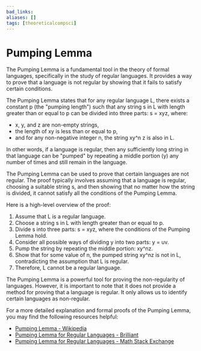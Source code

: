 ```yaml
---
bad_links: 
aliases: []
tags: [theoreticalcompsci]
---
```

# Pumping Lemma

The Pumping Lemma is a fundamental tool in the theory of formal languages, specifically in the study of regular languages. It provides a way to prove that a language is not regular by showing that it fails to satisfy certain conditions.

The Pumping Lemma states that for any regular language L, there exists a constant p (the "pumping length") such that any string s in L with length greater than or equal to p can be divided into three parts: s = xyz, where:
- x, y, and z are non-empty strings,
- the length of xy is less than or equal to p,
- and for any non-negative integer n, the string xy^n z is also in L.

In other words, if a language is regular, then any sufficiently long string in that language can be "pumped" by repeating a middle portion (y) any number of times and still remain in the language.

The Pumping Lemma can be used to prove that certain languages are not regular. The proof typically involves assuming that a language is regular, choosing a suitable string s, and then showing that no matter how the string is divided, it cannot satisfy all the conditions of the Pumping Lemma.

Here is a high-level overview of the proof:

1. Assume that L is a regular language.
2. Choose a string s in L with length greater than or equal to p.
3. Divide s into three parts: s = xyz, where the conditions of the Pumping Lemma hold.
4. Consider all possible ways of dividing y into two parts: y = uv.
5. Pump the string by repeating the middle portion: xy^nz.
6. Show that for some value of n, the pumped string xy^nz is not in L, contradicting the assumption that L is regular.
7. Therefore, L cannot be a regular language.

The Pumping Lemma is a powerful tool for proving the non-regularity of languages. However, it is important to note that it does not provide a method for proving that a language is regular. It only allows us to identify certain languages as non-regular.

For a more detailed explanation and formal proofs of the Pumping Lemma, you may find the following resources helpful:

- [Pumping Lemma - Wikipedia](https://en.wikipedia.org/wiki/Pumping_lemma)
- [Pumping Lemma for Regular Languages - Brilliant](https://brilliant.org/wiki/pumping-lemma-for-regular-languages/)
- [Pumping Lemma for Regular Languages - Math Stack Exchange](https://math.stackexchange.com/questions/1004/pumping-lemma-for-regular-languages)
